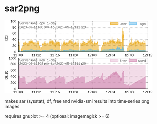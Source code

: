 # sar2png

![](https://raw.githubusercontent.com/eineflocke/sar2png/master/SAMPLE.png)

makes sar (sysstat), df, free and nvidia-smi results into time-series png images

requires gnuplot >= 4 (optional: imagemagick >= 6)
